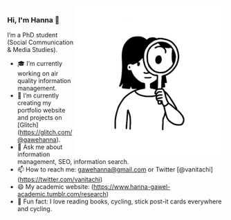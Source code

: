 <img align="right" src="https://github.com/hanna-gawel/hanna-gawel/blob/master/hanna-pic.png" alt="Illustration of Hanna" width=350px height=350px/>

### Hi, I'm Hanna 👋

I’m a PhD student (Social Communication & Media Studies). 
- 🎓  I’m currently working on air quality information management.
- 🎏 I’m currently creating my portfolio website and projects on [Glitch] (https://glitch.com/@gawehanna).
- 💬  Ask me about information management, SEO, information search.
- 📫  How to reach me: gawehanna@gmail.com or Twitter [@vanitachi] (https://twitter.com/vanitachi)
- 😄  My academic website: (https://www.hanna-gawel-academic.tumblr.com/research)
- 🚴  Fun fact: I love reading books, cycling, stick post-it cards everywhere and cycling.
